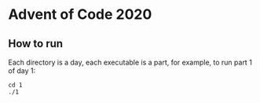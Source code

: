 # Advent of Code 2020

## How to run

Each directory is a day, each executable is a part, for example, to run part 1 of day 1:

```
cd 1
./1
```
